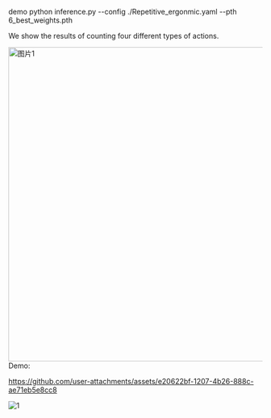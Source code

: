 demo python inference.py --config ./Repetitive_ergonmic.yaml --pth 6_best_weights.pth

We show the results of counting four different types of actions.

<img width="2003" height="623" alt="图片1" src="https://github.com/user-attachments/assets/f26fa6ce-f44d-43a7-b4ea-c2fc19ce7458" />
Demo:


https://github.com/user-attachments/assets/e20622bf-1207-4b26-888c-ae71eb5e8cc8

![1](https://github.com/user-attachments/assets/daccab5b-56ba-4142-b799-23d001f245d4)
